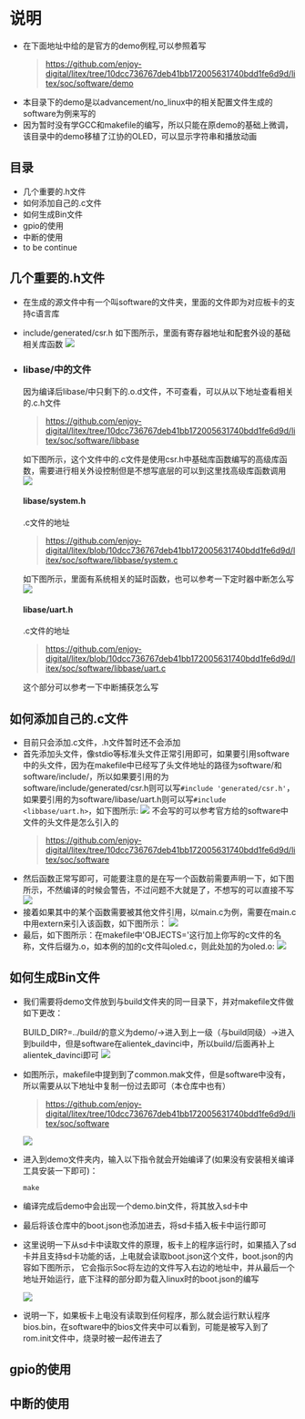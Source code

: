 # 说明
* 在下面地址中给的是官方的demo例程,可以参照着写
  >https://github.com/enjoy-digital/litex/tree/10dcc736767deb41bb172005631740bdd1fe6d9d/litex/soc/software/demo
* 本目录下的demo是以advancement/no_linux中的相关配置文件生成的software为例来写的
* 因为暂时没有学GCC和makefile的编写，所以只能在原demo的基础上微调，该目录中的demo移植了江协的OLED，可以显示字符串和播放动画

## 目录
* 几个重要的.h文件
* 如何添加自己的.c文件
* 如何生成Bin文件
* gpio的使用
* 中断的使用
* to be continue
  
## 几个重要的.h文件
* 在生成的源文件中有一个叫software的文件夹，里面的文件即为对应板卡的支持c语言库
* include/generated/csr.h
  如下图所示，里面有寄存器地址和配套外设的基础相关库函数
  ![](https://github.com/nmdbxqmz/litex-in-davinciA7/blob/master/images/software/csr.png)
* ### libase/中的文件
  因为编译后libase/中只剩下的.o.d文件，不可查看，可以从以下地址查看相关的.c.h文件
  >https://github.com/enjoy-digital/litex/tree/10dcc736767deb41bb172005631740bdd1fe6d9d/litex/soc/software/libbase
  
  如下图所示，这个文件中的.c文件是使用csr.h中基础库函数编写的高级库函数，需要进行相关外设控制但是不想写底层的可以到这里找高级库函数调用
  ![](https://github.com/nmdbxqmz/litex-in-davinciA7/blob/master/images/software/libbase.png)
  #### libase/system.h
  .c文件的地址
  >https://github.com/enjoy-digital/litex/blob/10dcc736767deb41bb172005631740bdd1fe6d9d/litex/soc/software/libbase/system.c
  
  如下图所示，里面有系统相关的延时函数，也可以参考一下定时器中断怎么写
  ![](https://github.com/nmdbxqmz/litex-in-davinciA7/blob/master/images/software/system.png)
  #### libase/uart.h
  .c文件的地址
  >https://github.com/enjoy-digital/litex/blob/10dcc736767deb41bb172005631740bdd1fe6d9d/litex/soc/software/libbase/uart.c
  
  这个部分可以参考一下中断捕获怎么写
  
## 如何添加自己的.c文件
* 目前只会添加.c文件，.h文件暂时还不会添加
* 首先添加头文件，像stdio等标准头文件正常引用即可，如果要引用software中的头文件，因为在makefile中已经写了头文件地址的路径为software/和software/include/，所以如果要引用的为 software/include/generated/csr.h则可以写`#include 'generated/csr.h'`，如果要引用的为software/libase/uart.h则可以写`#include <libbase/uart.h>`，如下图所示:
  ![](https://github.com/nmdbxqmz/litex-in-davinciA7/blob/master/images/software/include.png)
  不会写的可以参考官方给的software中文件的头文件是怎么引入的
  >https://github.com/enjoy-digital/litex/tree/10dcc736767deb41bb172005631740bdd1fe6d9d/litex/soc/software
* 然后函数正常写即可，可能要注意的是在写一个函数前需要声明一下，如下图所示，不然编译的时候会警告，不过问题不大就是了，不想写的可以直接不写
  ![](https://github.com/nmdbxqmz/litex-in-davinciA7/blob/master/images/software/ahead_statement.png)
* 接着如果其中的某个函数需要被其他文件引用，以main.c为例，需要在main.c中用extern来引入该函数，如下图所示：
  ![](https://github.com/nmdbxqmz/litex-in-davinciA7/blob/master/images/software/extern.png)
* 最后，如下图所示：在makefile中'OBJECTS='这行加上你写的c文件的名称，文件后缀为.o，如本例的加的c文件叫oled.c，则此处加的为oled.o:
  ![](https://github.com/nmdbxqmz/litex-in-davinciA7/blob/master/images/software/OBJECT_ADD.png)

## 如何生成Bin文件
* 我们需要将demo文件放到与build文件夹的同一目录下，并对makefile文件做如下更改：
  
  BUILD_DIR?=../build/的意义为demo/->进入到上一级（与build同级）->进入到build中，但是software在alientek_davinci中，所以build/后面再补上alientek_davinci即可
  ![](https://github.com/nmdbxqmz/litex-in-davinciA7/blob/master/images/software/makefile_path.png)
* 如图所示，makefile中提到到了common.mak文件，但是software中没有，所以需要从以下地址中复制一份过去即可（本仓库中也有）
  >https://github.com/enjoy-digital/litex/tree/10dcc736767deb41bb172005631740bdd1fe6d9d/litex/soc/software

  ![](https://github.com/nmdbxqmz/litex-in-davinciA7/blob/master/images/software/common_make.png)
* 进入到demo文件夹内，输入以下指令就会开始编译了(如果没有安装相关编译工具安装一下即可)：
  ```
  make
  ```
* 编译完成后demo中会出现一个demo.bin文件，将其放入sd卡中
* 最后将该仓库中的boot.json也添加进去，将sd卡插入板卡中运行即可
* 这里说明一下从sd卡中读取文件的原理，板卡上的程序运行时，如果插入了sd卡并且支持sd卡功能的话，上电就会读取boot.json这个文件，boot.json的内容如下图所示，
  它会指示Soc将左边的文件写入右边的地址中，并从最后一个地址开始运行，底下注释的部分即为载入linux时的boot.json的编写
  
    ![](https://github.com/nmdbxqmz/litex-in-davinciA7/blob/master/images/software/boot_json.png)
* 说明一下，如果板卡上电没有读取到任何程序，那么就会运行默认程序bios.bin，在software中的bios文件夹中可以看到，可能是被写入到了rom.init文件中，烧录时被一起传进去了
## gpio的使用
## 中断的使用
